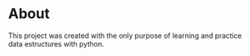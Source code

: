 # About
This project was created with the only purpose of learning and practice data estructures with python.
